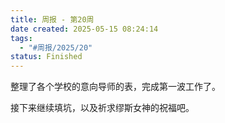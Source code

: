 ```yaml
---
title: 周报 - 第20周
date created: 2025-05-15 08:24:14
tags:
  - "#周报/2025/20"
status: Finished
---
```


整理了各个学校的意向导师的表，完成第一波工作了。

接下来继续填坑，以及祈求缪斯女神的祝福吧。
